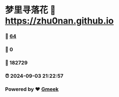 # 梦里寻落花 :link: https://zhu0nan.github.io 
### :page_facing_up: [64](https://zhu0nan.github.io/tag.html) 
### :speech_balloon: 0 
### :hibiscus: 182729 
### :alarm_clock: 2024-09-03 21:22:57 
### Powered by :heart: [Gmeek](https://github.com/Meekdai/Gmeek)
